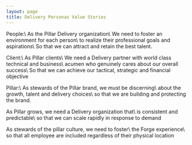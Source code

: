 ```yaml
---
layout: page
title: Delivery Personas Value Stories
---
```


People:\\
As the Pillar Delivery organization\\
We need to foster an environment for each person\\
to realize their professional goals and aspirations\\
So that we can attract and retain the best talent.

Client:\\
As Pillar clients\\
We need a Delivery partner with world class technical and business\\
acumen who genuinely cares about our overall success\\
So that we can achieve our tactical, strategic and financial objective

Pillar:\\
As stewards of the Pillar brand, we must be discerning\\
about the growth, talent and delivery choices\\
so that we are building and protecting the brand.

As Pillar grows, we need a Delivery organization that\\
is consistent and predictable\\
so that we can scale rapidly in response to demand

As stewards of the pillar culture, we need to foster\\
the Forge experience\\
so that all employee are included regardless of their physical location
